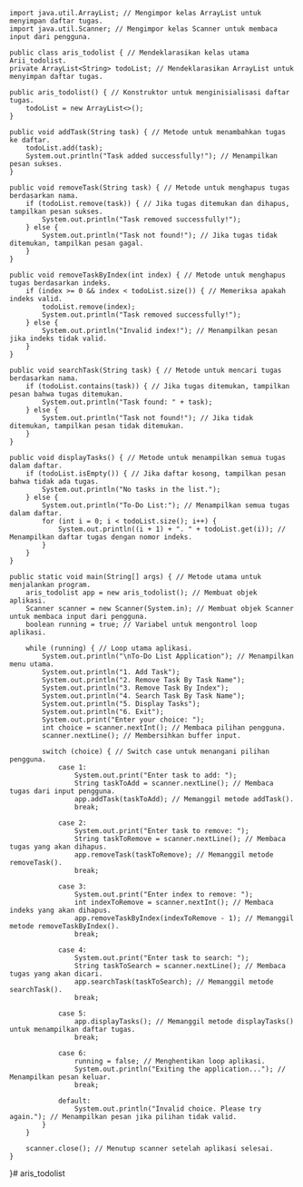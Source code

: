    import java.util.ArrayList; // Mengimpor kelas ArrayList untuk menyimpan daftar tugas.
    import java.util.Scanner; // Mengimpor kelas Scanner untuk membaca input dari pengguna.

    public class aris_todolist { // Mendeklarasikan kelas utama Arii_todolist.
    private ArrayList<String> todoList; // Mendeklarasikan ArrayList untuk menyimpan daftar tugas.

    public aris_todolist() { // Konstruktor untuk menginisialisasi daftar tugas.
        todoList = new ArrayList<>();
    }

    public void addTask(String task) { // Metode untuk menambahkan tugas ke daftar.
        todoList.add(task);
        System.out.println("Task added successfully!"); // Menampilkan pesan sukses.
    }

    public void removeTask(String task) { // Metode untuk menghapus tugas berdasarkan nama.
        if (todoList.remove(task)) { // Jika tugas ditemukan dan dihapus, tampilkan pesan sukses.
            System.out.println("Task removed successfully!");
        } else {
            System.out.println("Task not found!"); // Jika tugas tidak ditemukan, tampilkan pesan gagal.
        }
    }

    public void removeTaskByIndex(int index) { // Metode untuk menghapus tugas berdasarkan indeks.
        if (index >= 0 && index < todoList.size()) { // Memeriksa apakah indeks valid.
            todoList.remove(index);
            System.out.println("Task removed successfully!");
        } else {
            System.out.println("Invalid index!"); // Menampilkan pesan jika indeks tidak valid.
        }
    }

    public void searchTask(String task) { // Metode untuk mencari tugas berdasarkan nama.
        if (todoList.contains(task)) { // Jika tugas ditemukan, tampilkan pesan bahwa tugas ditemukan.
            System.out.println("Task found: " + task);
        } else {
            System.out.println("Task not found!"); // Jika tidak ditemukan, tampilkan pesan tidak ditemukan.
        }
    }

    public void displayTasks() { // Metode untuk menampilkan semua tugas dalam daftar.
        if (todoList.isEmpty()) { // Jika daftar kosong, tampilkan pesan bahwa tidak ada tugas.
            System.out.println("No tasks in the list.");
        } else {
            System.out.println("To-Do List:"); // Menampilkan semua tugas dalam daftar.
            for (int i = 0; i < todoList.size(); i++) {
                System.out.println((i + 1) + ". " + todoList.get(i)); // Menampilkan daftar tugas dengan nomor indeks.
            }
        }
    }

    public static void main(String[] args) { // Metode utama untuk menjalankan program.
        aris_todolist app = new aris_todolist(); // Membuat objek aplikasi.
        Scanner scanner = new Scanner(System.in); // Membuat objek Scanner untuk membaca input dari pengguna.
        boolean running = true; // Variabel untuk mengontrol loop aplikasi.

        while (running) { // Loop utama aplikasi.
            System.out.println("\nTo-Do List Application"); // Menampilkan menu utama.
            System.out.println("1. Add Task");
            System.out.println("2. Remove Task By Task Name");
            System.out.println("3. Remove Task By Index");
            System.out.println("4. Search Task By Task Name");
            System.out.println("5. Display Tasks");
            System.out.println("6. Exit");
            System.out.print("Enter your choice: ");
            int choice = scanner.nextInt(); // Membaca pilihan pengguna.
            scanner.nextLine(); // Membersihkan buffer input.

            switch (choice) { // Switch case untuk menangani pilihan pengguna.
                case 1:
                    System.out.print("Enter task to add: ");
                    String taskToAdd = scanner.nextLine(); // Membaca tugas dari input pengguna.
                    app.addTask(taskToAdd); // Memanggil metode addTask().
                    break;

                case 2:
                    System.out.print("Enter task to remove: ");
                    String taskToRemove = scanner.nextLine(); // Membaca tugas yang akan dihapus.
                    app.removeTask(taskToRemove); // Memanggil metode removeTask().
                    break;

                case 3:
                    System.out.print("Enter index to remove: ");
                    int indexToRemove = scanner.nextInt(); // Membaca indeks yang akan dihapus.
                    app.removeTaskByIndex(indexToRemove - 1); // Memanggil metode removeTaskByIndex().
                    break;

                case 4:
                    System.out.print("Enter task to search: ");
                    String taskToSearch = scanner.nextLine(); // Membaca tugas yang akan dicari.
                    app.searchTask(taskToSearch); // Memanggil metode searchTask().
                    break;

                case 5:
                    app.displayTasks(); // Memanggil metode displayTasks() untuk menampilkan daftar tugas.
                    break;

                case 6:
                    running = false; // Menghentikan loop aplikasi.
                    System.out.println("Exiting the application..."); // Menampilkan pesan keluar.
                    break;

                default:
                    System.out.println("Invalid choice. Please try again."); // Menampilkan pesan jika pilihan tidak valid.
            }
        }

        scanner.close(); // Menutup scanner setelah aplikasi selesai.
    }
}# aris_todolist
